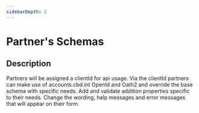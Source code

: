 ```yaml
---
sidebarDepth: 2
---
```

# Partner's Schemas <Badge text="concept" type="error"/>

## Description
Partners will be assigned a clientId for api usage.  Via the clientId partners can make use of accounts.cbd.int OpenId and Oath2 and override the base schema with specific needs.  Add and validate addition properties specific to their needs.  Change the wording, help messages and error messages that will appear on their form.


